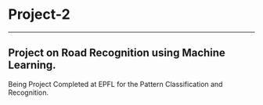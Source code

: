 # Project-2

-------
Project on Road  Recognition using Machine Learning.
--------

Being Project Completed at EPFL for the Pattern Classification and Recognition.
